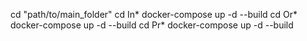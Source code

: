 cd "path/to/main_folder"
cd In* 
docker-compose up -d --build
cd Or* 
docker-compose up -d --build
cd Pr* 
docker-compose up -d --build

